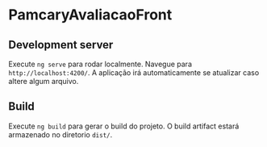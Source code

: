 # PamcaryAvaliacaoFront


## Development server

Execute `ng serve` para rodar localmente. Navegue para `http://localhost:4200/`. A aplicação irá automaticamente se atualizar caso altere algum arquivo.

## Build

Execute `ng build` para gerar o build do projeto. O build artifact estará armazenado no diretorio `dist/`.
